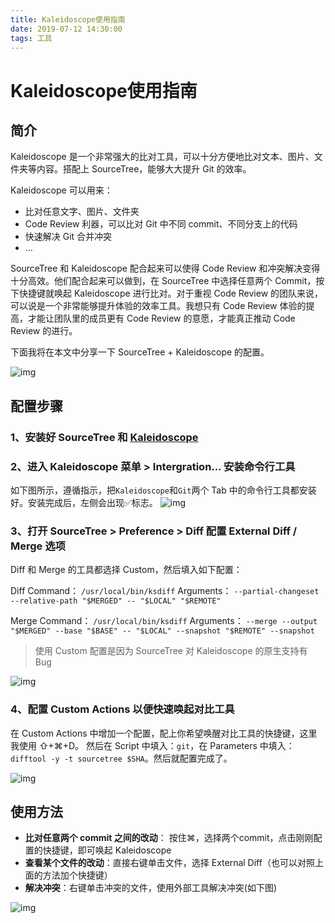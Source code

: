 ```yaml
---
title: Kaleidoscope使用指南
date: 2019-07-12 14:30:00
tags: 工具
---
```


# Kaleidoscope使用指南

## 简介

Kaleidoscope 是一个非常强大的比对工具，可以十分方便地比对文本、图片、文件夹等内容。搭配上 SourceTree，能够大大提升 Git 的效率。

Kaleidoscope 可以用来：

- 比对任意文字、图片、文件夹
- Code Review 利器，可以比对 Git 中不同 commit、不同分支上的代码
- 快速解决 Git 合并冲突
- …

SourceTree 和 Kaleidoscope 配合起来可以使得 Code Review 和冲突解决变得十分高效。他们配合起来可以做到，在 SourceTree 中选择任意两个 Commit，按下快捷键就唤起 Kaleidoscope 进行比对。对于重视 Code Review 的团队来说，可以说是一个非常能够提升体验的效率工具。我想只有 Code Review 体验的提高，才能让团队里的成员更有 Code Review 的意愿，才能真正推动 Code Review 的进行。

下面我将在本文中分享一下 SourceTree + Kaleidoscope 的配置。

![img](https://punmy.cn/media/15514477375753/15514507029604.jpg)

## 配置步骤

### 1、安装好 SourceTree 和 [Kaleidoscope](https://xclient.info/s/kaleidoscope.html)

### 2、进入 Kaleidoscope 菜单 > Intergration… 安装命令行工具

如下图所示，遵循指示，把`Kaleidoscope`和`Git`两个 Tab 中的命令行工具都安装好。安装完成后，左侧会出现✅标志。
![img](https://punmy.cn/media/15514477375753/15514479975302.jpg)

### 3、打开 SourceTree > Preference > Diff 配置 External Diff / Merge 选项

Diff 和 Merge 的工具都选择 Custom，然后填入如下配置：

Diff Command： `/usr/local/bin/ksdiff`
Arguments： `--partial-changeset --relative-path "$MERGED" -- "$LOCAL" "$REMOTE"`

Merge Command： `/usr/local/bin/ksdiff`
Arguments： `--merge --output "$MERGED" --base "$BASE" -- "$LOCAL" --snapshot "$REMOTE" --snapshot`

> 使用 Custom 配置是因为 SourceTree 对 Kaleidoscope 的原生支持有 Bug

![img](https://punmy.cn/media/15514477375753/15514483067659.jpg)

### 4、配置 Custom Actions 以便快速唤起对比工具

在 Custom Actions 中增加一个配置，配上你希望唤醒对比工具的快捷键，这里我使用 ⇧+⌘+D。
然后在 Script 中填入：`git`，在 Parameters 中填入：`difftool -y -t sourcetree $SHA`。然后就配置完成了。

![img](https://punmy.cn/media/15514477375753/15514488614668.jpg)

## 使用方法

- **比对任意两个 commit 之间的改动**： 按住⌘，选择两个commit，点击刚刚配置的快捷键，即可唤起 Kaleidoscope
- **查看某个文件的改动**：直接右键单击文件，选择 External Diff（也可以对照上面的方法加个快捷键）
- **解决冲突**：右键单击冲突的文件，使用外部工具解决冲突(如下图)

![img](https://punmy.cn/media/15514477375753/15514499170907.jpg)